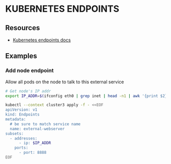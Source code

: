 # KUBERNETES ENDPOINTS

## Resources
- [Kubernetes endpoints docs](https://kubernetes.io/docs/reference/kubernetes-api/service-resources/endpoints-v1/)

## Examples

### Add node endpoint 
Allow all pods on the node to talk to this external service
```bash
# Get node's IP addr
export IP_ADDR=$(ifconfig eth0 | grep inet | head -n1 | awk '{print $2}')

kubectl --context cluster3 apply -f - <<EOF
apiVersion: v1
kind: Endpoints
metadata:
  # be sure to match service name
  name: external-webserver
subsets:
  - addresses:
      - ip: $IP_ADDR
    ports:
      - port: 8888
EOF
```